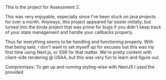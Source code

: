 This is the project for Assessment 2.

This was very enjoyable, especially since I've been stuck on java projects for over a month.
Anyways, this project appeared far easier initially, but turned into the kinda project that was
prime for bugs if you didn't keep track of your state management and handle your callbacks properly.

Thus far everything seems to be handling and functioning properly. With that being said, I don't 
want to set myself up for excuses but this was my first time using Next.js, or SSR for that matter. 
We're pretty content with client-side rendering @ USAA, but this was very fun to learn and figure out.

Compromises: To get up and running styling-wise with NextJS I used the provided <style jsx> element to 
provide the styling as I went along. I prefer using SASS plugins or even an import .css stylesheet with hot-reloading,
but due bug-fixing I devoted more time to functionality over style configuration in Next & thus stuck
with the <style jsx> element to save time; it's a close equivalent to inline styling, I'm sure. 

State Management: Thus, because one of the requriement was Next.js I opted to play it safe and stick
with React's out-of-the-box state management, such as props and Class component's state, rather than
getting bogged down in risking botching configuration of hooking Redux into NextJS. React hooks were also tempting but I 
decided to stay with what has been faithful: props, state, & lifecycle methods.
 
Explanations: 
For this feature I felt this could be built with 2 main components: the App component that would act as the container and
as the main housing for state, and the Room component which would represent each room. In order to make the app scalable, that 
is, to add as many rooms as desired I created a piece of state called "numOfRooms". Setting that to 100 would create 100 rooms.
The other 2 pieces of state are "roomsSelected" which signifies the number of rooms that are enabled( corresponding to the highest
numbered room selected), and "roomData" which is an object that maintains the dropdown-info for each room(the # of adults and children).

The Room components receives all those pieces of states as props in order to determine whether each one is disabled or enabled 
as well as to figure out its state (# of adults & children). In additiont they also receive 2 callback functions for user events
such as checking of the input box or selecting from the dropdowns. Those callbacks update the state housed in < App /> and the
updated state is passed back down to the <Room/> components to render them justly.

The callbacks function by comparing the selected/updated room to the current number of rooms enabled("state.roomsSelected"), and 
enabling or disabling the room + its adjacents based on whether it is more or less than the current number of rooms selected and
whether its checkbox was un/ticked. The accompanying room info is then updated(# of adults/children) or removed.

Retaining State: In order to retain state after reloads localstorage was used when the Submit button is clicked to save the 
current state of the rooms in a json string within localstorage. After the stringified data is saved, a page reload is safe.
Upon reload, in order to safely override the constructor's set-state, we do a conditional check to see if localstorage contains our
key for our roomData, and if so we fetch it, parse it, and setState of w/ our roomData, which will then be passed from <App/> to the children<Room/> components to populate and render themselves accordingly.

#Directions:

-pull the project

-run "npm run build"

-run "npm run start"

-navigate to "localhost:3000/"

-play with the app.

